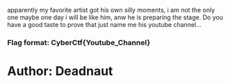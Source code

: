 <p>apparently my favorite artist got his own silly moments, i am not the only one maybe one day i will be like him, anw he is preparing the stage. Do you have a good taste to prove that just name me his youtube channel...</p>

<h3>Flag format: CyberCtf{Youtube_Channel}</h3>

<h1>Author: Deadnaut</h1>

